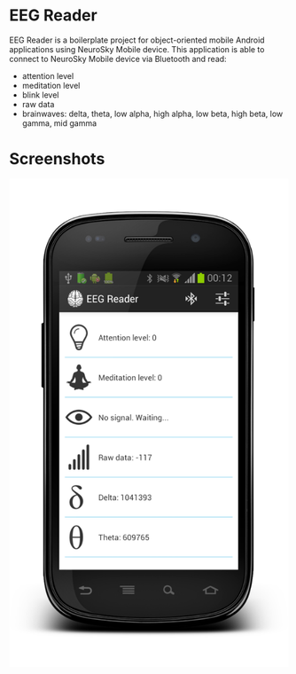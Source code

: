 EEG Reader
===============

EEG Reader is a boilerplate project for object-oriented mobile Android applications using NeuroSky Mobile device.
This application is able to connect to NeuroSky Mobile device via Bluetooth and read: 
* attention level
* meditation level
* blink level
* raw data
* brainwaves: delta, theta, low alpha, high alpha, low beta, high beta, low gamma, mid gamma

Screenshots
===============

![Screenshot](screenshot.png "Screenshot")
